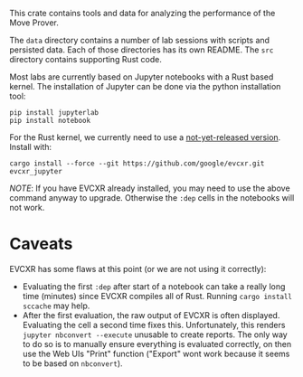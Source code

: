 This crate contains tools and data for analyzing the performance of the Move Prover.

The `data` directory contains a number of lab sessions with scripts and persisted data. Each of those directories
has its own README. The `src` directory contains supporting Rust code.

Most labs are currently based on Jupyter notebooks with a Rust based kernel. The installation of Jupyter
can be done via the python installation tool:

```
pip install jupyterlab
pip install notebook
```

For the Rust kernel, we currently need to use a
[not-yet-released version](https://github.com/google/evcxr/issues/161#issuecomment-815660992). Install
with:

```
cargo install --force --git https://github.com/google/evcxr.git evcxr_jupyter
```


*NOTE*: If you have EVCXR already installed, you may need to use the above command anyway to upgrade.
Otherwise the `:dep` cells in the notebooks will not work.

# Caveats

EVCXR has some flaws at this point (or we are not using it correctly):

- Evaluating the first `:dep` after start of a notebook can take a really long time (minutes) since EVCXR compiles
  all of Rust. Running `cargo install sccache` may help.
- After the first evaluation, the raw output of EVCXR is often displayed. Evaluating the cell a second time fixes
  this. Unfortunately, this renders `jupyter nbconvert --execute` unusable to create reports. The only way to do
  so is to manually ensure everything is evaluated correctly, on then use the Web UIs "Print" function ("Export"
  wont work because it seems to be based on `nbconvert`).
